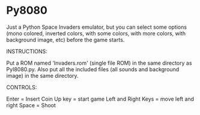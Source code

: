 # Py8080
Just a Python Space Invaders emulator, but you can select some options (mono colored, inverted colors, with some colors, with more colors, with background image, etc) before the game starts. 

INSTRUCTIONS:

Put a ROM named 'Invaders.rom' (single file ROM) in the same directory as PyI8080.py. Also put all the included files (all sounds and background image) in the same directory.

CONTROLS:

Enter = Insert Coin
Up key = start game
Left and Right Keys = move left and right
Space = Shoot

